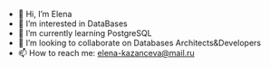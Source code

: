 - 👋 Hi, I’m Elena
- 👀 I’m interested in DataBases
- 🌱 I’m currently learning PostgreSQL
- 💞️ I’m looking to collaborate on Databases Architects&Developers
- 📫 How to reach me: elena-kazanceva@mail.ru

<!---
ElenaKaza/ElenaKaza is a ✨ special ✨ repository because its `README.md` (this file) appears on your GitHub profile.
You can click the Preview link to take a look at your changes.
--->
